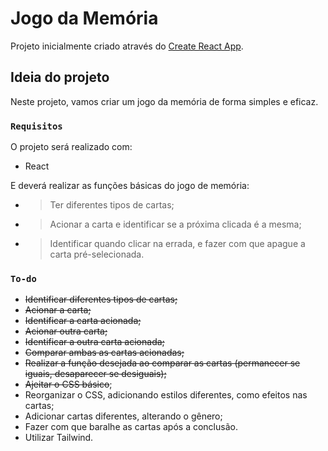 # Jogo da Memória

Projeto inicialmente criado através do [Create React App](https://github.com/facebook/create-react-app).

## Ideia do projeto

Neste projeto, vamos criar um jogo da memória de forma simples e eficaz.

### `Requisitos`

O projeto será realizado com:

+ React 

E deverá realizar as funções básicas do jogo de memória:

* >Ter diferentes tipos de cartas;
* >Acionar a carta e identificar se a próxima clicada é a mesma;
* >Identificar quando clicar na errada, e fazer com que apague a carta pré-selecionada.

### `To-do`

+ ~~Identificar diferentes tipos de cartas;~~
+ ~~Acionar a carta;~~
+ ~~Identificar a carta acionada;~~
+ ~~Acionar outra carta;~~
+ ~~Identificar a outra carta acionada;~~
+ ~~Comparar ambas as cartas acionadas;~~
+ ~~Realizar a função desejada ao comparar as cartas (permanecer se iguais, desaparecer se desiguais);~~
+ ~~Ajeitar o CSS básico~~;
+ Reorganizar o CSS, adicionando estilos diferentes, como efeitos nas cartas; 
+ Adicionar cartas diferentes, alterando o gênero; 
+ Fazer com que baralhe as cartas após a conclusão.
+ Utilizar Tailwind.

